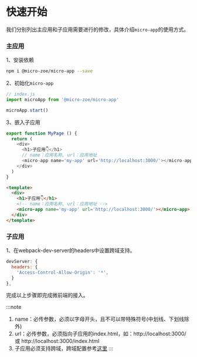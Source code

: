 # 快速开始
我们分别列出主应用和子应用需要进行的修改，具体介绍`micro-app`的使用方式。

### 主应用

1、安装依赖
```bash
npm i @micro-zoe/micro-app --save
```

2、初始化`micro-app`
```js
// index.js
import microApp from '@micro-zoe/micro-app'

microApp.start()
```

3、嵌入子应用

<CodeGroup>
  <CodeGroupItem title="React">
  
```js
export function MyPage () {
  return (
    <div>
      <h1>子应用👇</h1>
      // name：应用名称, url：应用地址
      <micro-app name='my-app' url='http://localhost:3000/'></micro-app>
    </div>
  )
}
```

  </CodeGroupItem>
  <CodeGroupItem title="Vue">
  
```html
<template>
  <div>
    <h1>子应用👇</h1>
    <!-- name：应用名称, url：应用地址 -->
    <micro-app name='my-app' url='http://localhost:3000/'></micro-app>
  </div>
</template>
```

  </CodeGroupItem>
</CodeGroup>

### 子应用

1、在webpack-dev-server的headers中设置跨域支持。
```js
devServer: {
  headers: {
    'Access-Control-Allow-Origin': '*',
  }
},
```

完成以上步骤即完成微前端的接入。


:::note
1. name：必传参数，必须以字母开头，且不可以带特殊符号(中划线、下划线除外)
2. url：必传参数，必须指向子应用的index.html，如：http://localhost:3000/ 或 http://localhost:3000/index.html
3. 子应用必须支持跨域，跨域配置参考[这里](./questions.md#_2、子应用一定要支持跨域吗)
:::
